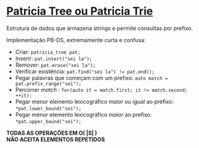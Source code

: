 # [Patricia Tree ou Patricia Trie](patricia_tree.cpp)

<!-- DESCRIPTION -->
Estrutura de dados que armazena strings e permite consultas por prefixo.
<!-- DESCRIPTION -->

Implementação PB-DS, extremamente curta e confusa:

- Criar: `patricia_tree pat;`
- Inserir: `pat.insert("sei la");`
- Remover: `pat.erase("sei la");`
- Verificar existência: `pat.find("sei la") != pat.end();`
- Pegar palavras que começam com um prefixo: `auto match = pat.prefix_range("sei");`
- Percorrer *match* : `for(auto it = match.first; it != match.second; ++it);`
- Pegar menor elemento lexicográfico *maior ou igual* ao prefixo: `*pat.lower_bound("sei");` 
- Pegar menor elemento lexicográfico *maior* ao prefixo: `*pat.upper_bound("sei");` 

**TODAS AS OPERAÇÕES EM O( |S| )**  
**NÃO ACEITA ELEMENTOS REPETIDOS**
